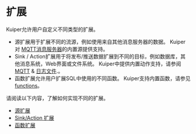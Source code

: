 # 扩展

Kuiper允许用户自定义不同类型的扩展。 

- 源扩展用于扩展不同的流源，例如使用来自其他消息服务器的数据。 Kuiper对 [MQTT消息服务器](../rules/sources/mqtt.md)的内置源提供支持。
- Sink / Action扩展用于将发布/推送数据扩展到不同的目标，例如数据库，其他消息系统，Web界面或文件系统。 Kuiper中提供内置动作支持，请参阅 [MQTT](../rules/sinks/mqtt.md) & [日志文件](../rules/sinks/logs.md).。
- 函数扩展允许用户扩展SQL中使用的不同函数。 Kuiper支持内置函数，请参见 [functions](../sqls/built-in_functions.md)。

请阅读以下内容，了解如何实现不同的扩展。

- [源扩展](#)
- [Sink/Action 扩展](#)
- [函数扩展](#)

